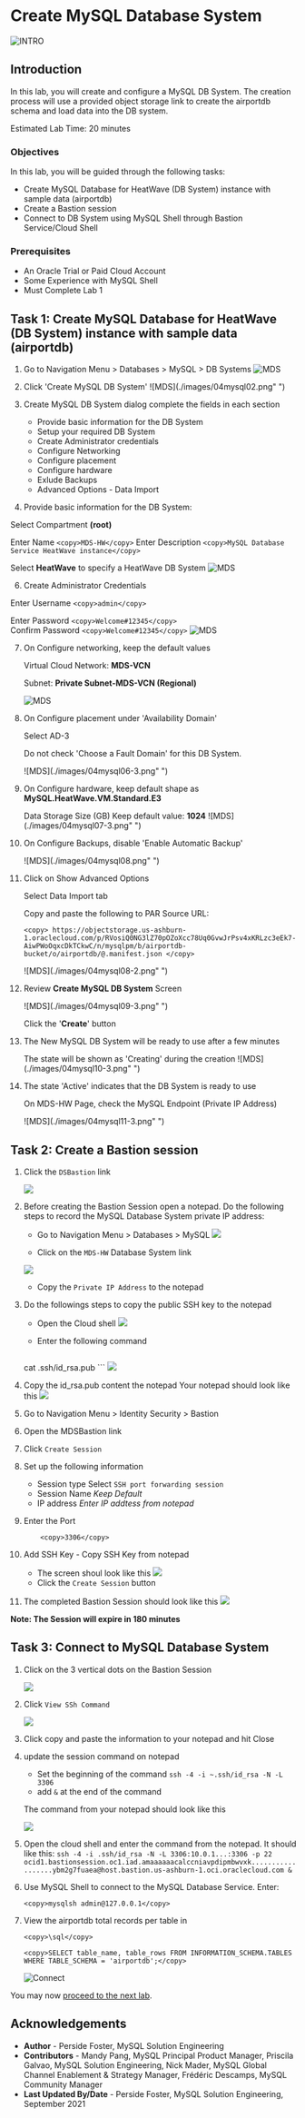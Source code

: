 # Create MySQL Database System
![INTRO](./images/00_mds_heatwave_2.png " ") 


## Introduction

In this lab, you will create and configure a MySQL DB System. The creation process will use a provided object storage link to create the airportdb schema and load data into the DB system.    

Estimated Lab Time: 20 minutes


### Objectives

In this lab, you will be guided through the following tasks:

- Create MySQL Database for HeatWave (DB System) instance with sample data (airportdb)
- Create a Bastion session 
- Connect to DB System using MySQL Shell through Bastion Service/Cloud Shell


### Prerequisites

- An Oracle Trial or Paid Cloud Account
- Some Experience with MySQL Shell
- Must Complete Lab 1


## Task 1: Create MySQL Database for HeatWave (DB System) instance with sample data (airportdb)

1. Go to Navigation Menu > Databases > MySQL > DB Systems
    ![MDS](./images/04mysql01.png " ")

2. Click 'Create MySQL DB System'
    ![MDS](./images/04mysql02.png" ")

3. Create MySQL DB System dialog complete the fields in each section

    - Provide basic information for the DB System
    - Setup your required DB System
    - Create Administrator credentials
    - Configure Networking
    - Configure placement
    - Configure hardware
    - Exlude Backups
    - Advanced Options - Data Import
   

4. Provide basic information for the DB System:

 Select Compartment **(root)**

 Enter Name
     ```
    <copy>MDS-HW</copy>
    ```
 Enter Description 
    ```
    <copy>MySQL Database Service HeatWave instance</copy>
    ```
 
 Select **HeatWave** to specify a HeatWave DB System
    ![MDS](./images/04mysql03-3.png " ")

6. Create Administrator Credentials

 Enter Username
    ```
    <copy>admin</copy>
    ```
    
 Enter Password
    ```
    <copy>Welcome#12345</copy>
    ```   
 Confirm Password
    ```
    <copy>Welcome#12345</copy>
    ```
    ![MDS](./images/04mysql04.png " ")

7. On Configure networking, keep the default values

    Virtual Cloud Network: **MDS-VCN**
    
    Subnet: **Private Subnet-MDS-VCN (Regional)**

    ![MDS](./images/04mysql05.png " ")

8. On Configure placement under 'Availability Domain'
   
    Select AD-3

    Do not check 'Choose a Fault Domain' for this DB System. 

    ![MDS](./images/04mysql06-3.png" ")

9. On Configure hardware, keep default shape as **MySQL.HeatWave.VM.Standard.E3**

    Data Storage Size (GB) Keep default value:  **1024**
    ![MDS](./images/04mysql07-3.png" ")

10. On Configure Backups, disable 'Enable Automatic Backup'

    ![MDS](./images/04mysql08.png" ")

11. Click on Show Advanced Options 

    Select Data Import tab

    Copy and paste the following to PAR Source URL: 
  
    ```
    <copy> https://objectstorage.us-ashburn-1.oraclecloud.com/p/RVosiQ0NG3lZ70pOZoXcc78Uq0GvwJrPsv4xKRLzc3eEk7-AiwPWoOqxcDkTCkwC/n/mysqlpm/b/airportdb-bucket/o/airportdb/@.manifest.json </copy>
    ```   
    ![MDS](./images/04mysql08-2.png" ")

12. Review **Create MySQL DB System**  Screen 

    ![MDS](./images/04mysql09-3.png" ")

    
    Click the '**Create**' button

13. The New MySQL DB System will be ready to use after a few minutes 

    The state will be shown as 'Creating' during the creation
    ![MDS](./images/04mysql10-3.png" ")

14. The state 'Active' indicates that the DB System is ready to use 

    On MDS-HW Page, check the MySQL Endpoint (Private IP Address) 

    ![MDS](./images/04mysql11-3.png" ")

## Task 2: Create a Bastion session

1. Click the `DSBastion` link

     ![](./images/bastion-05.png " ")

2. Before creating the Bastion Session open a notepad. Do the following steps to record the MySQL Database System private IP address:

    - Go to Navigation Menu > Databases > MySQL
     ![](./images/db-list.png " ")

    - Click on the `MDS-HW` Database System link

     ![](./images/db-active.png " ")
    
    - Copy the `Private IP Address` to the notepad

3. Do the followings steps to copy  the public SSH key to the  notepad 
 
    - Open the Cloud shell
     ![](./images/cloudshell-10.png " ")    

    - Enter the following command   
        ```
     <copy>cat .ssh/id_rsa.pub</copy>
        ``` 
    ![](./images/cloudshell-11.png " ") 

4.  Copy the id_rsa.pub content the notepad
        Your notepad should look like this
        ![](./images/notepad1.png " ")  
        
5. Go to Navigation Menu > Identity Security > Bastion

6. Open the MDSBastion link

7. Click `Create Session`

8. Set up the following information
    - Session type
      Select `SSH port forwarding session`
    - Session Name 
        *Keep Default*
    - IP address
        *Enter IP addtess from notepad*

9. Enter the Port

    ```      
        <copy>3306</copy>
    ```
10. Add SSH Key -  Copy SSH Key from notepad
    - The screen shoul look like this
    ![](./images/bastion-06.png " ") 
    - Click the `Create Session` button 
11. The completed Bastion Session should look like this
    ![](./images/bastion-07.png " ") 

**Note: The Session will expire in 180 minutes**

## Task 3: Connect to MySQL Database System

1. Click on the 3 vertical dots on the Bastion Session

    ![](./images/bastion-08.png " ") 

2. Click `View SSh Command`  

    ![](./images/bastion-09.png " ") 

3. Click copy and paste the information to your notepad and hit Close

4.  update the session command on notepad
    - Set the beginning of the command `ssh -4 -i ~.ssh/id_rsa -N -L 3306`
    - add `&` at the end of the command
    
    The command from your notepad should look like this

    ![](./images/notepad2.png " ") 
    
5. Open the cloud shell and enter the command from the notepad. It should like this:
    `ssh -4 -i .ssh/id_rsa -N -L 3306:10.0.1...:3306 -p 22 ocid1.bastionsession.oc1.iad.amaaaaaacalccniavpdipmbwvxk..................ybm2g7fuaea@host.bastion.us-ashburn-1.oci.oraclecloud.com &`

6. Use MySQL Shell to connect to the MySQL Database Service. Enter: 

     ```
     <copy>mysqlsh admin@127.0.0.1</copy>
     ``` 
7. View  the airportdb total records per table in 

    ```
    <copy>\sql</copy>
    ```

    ```
    <copy>SELECT table_name, table_rows FROM INFORMATION_SCHEMA.TABLES WHERE TABLE_SCHEMA = 'airportdb';</copy>
    ```
        
    ![Connect](./images/airport-db-view02.png " ") 

You may now [proceed to the next lab](#next).

## Acknowledgements
* **Author** - Perside Foster, MySQL Solution Engineering 
* **Contributors** - Mandy Pang, MySQL Principal Product Manager,  Priscila Galvao, MySQL Solution Engineering, Nick Mader, MySQL Global Channel Enablement & Strategy Manager, Frédéric Descamps, MySQL Community Manager
* **Last Updated By/Date** - Perside Foster, MySQL Solution Engineering, September 2021

